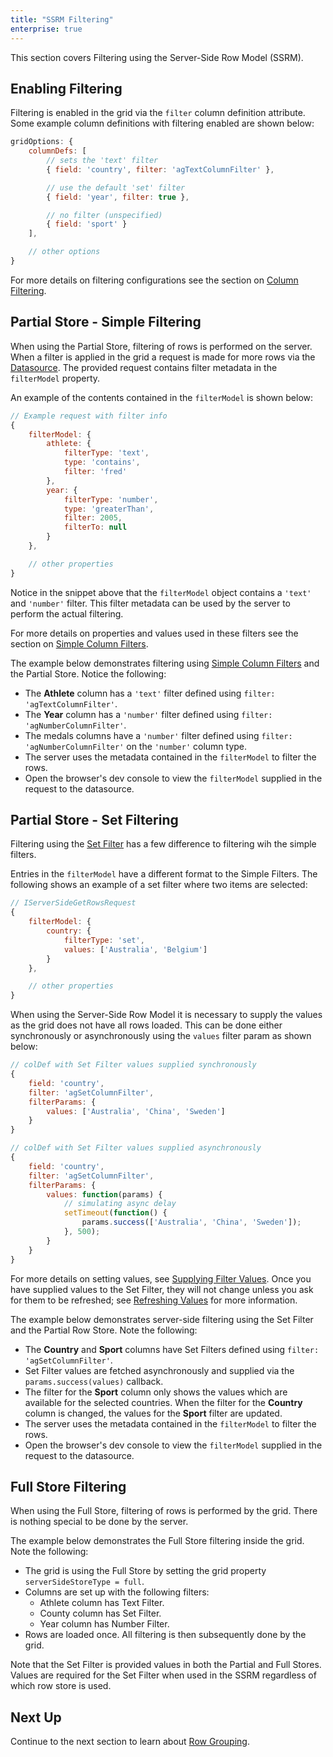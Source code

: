 ```yaml
---
title: "SSRM Filtering"
enterprise: true
---
```


This section covers Filtering using the Server-Side Row Model (SSRM).

## Enabling Filtering

Filtering is enabled in the grid via the `filter` column definition attribute. Some example column definitions with filtering enabled are shown below:


```js
gridOptions: {
    columnDefs: [
        // sets the 'text' filter
        { field: 'country', filter: 'agTextColumnFilter' },

        // use the default 'set' filter
        { field: 'year', filter: true },

        // no filter (unspecified)
        { field: 'sport' }
    ],

    // other options
}
```

For more details on filtering configurations see the section on [Column Filtering](../filtering/).

## Partial Store - Simple Filtering

When using the Partial Store, filtering of rows is performed on the server. When a filter is applied in the grid a request is made for more rows via the [Datasource](../server-side-model-datasource/). The provided request contains filter metadata in the `filterModel` property.

An example of the contents contained in the `filterModel` is shown below:

```js
// Example request with filter info
{
    filterModel: {
        athlete: {
            filterType: 'text',
            type: 'contains',
            filter: 'fred'
        },
        year: {
            filterType: 'number',
            type: 'greaterThan',
            filter: 2005,
            filterTo: null
        }
    },

    // other properties
}
```

Notice in the snippet above that the `filterModel` object contains a `'text'` and `'number'` filter. This filter metadata can be used by the server to perform the actual filtering.


For more details on properties and values used in these filters see the section on [Simple Column Filters](../filter-provided-simple/).


The example below demonstrates filtering using [Simple Column Filters](../filter-provided-simple/) and the Partial Store. Notice the following:

- The **Athlete** column has a `'text'` filter defined using `filter: 'agTextColumnFilter'`.
- The **Year** column has a `'number'` filter defined using `filter: 'agNumberColumnFilter'`.
- The medals columns have a `'number'` filter defined using `filter: 'agNumberColumnFilter'` on the `'number'` column type.
- The server uses the metadata contained in the `filterModel` to filter the rows.
- Open the browser's dev console to view the `filterModel` supplied in the request to the datasource.

<grid-example title='Partial Simple' name='partial-simple' type='generated' options='{ "enterprise": true, "extras": ["alasql"], "modules": ["serverside", "menu"] }'></grid-example>

## Partial Store - Set Filtering

Filtering using the [Set Filter](../filter-set/) has a few difference to filtering wih the simple filters.

Entries in the `filterModel` have a different format to the Simple Filters. The following shows an example of a set filter where two items are selected:


```js
// IServerSideGetRowsRequest
{
    filterModel: {
        country: {
            filterType: 'set',
            values: ['Australia', 'Belgium']
        }
    },

    // other properties
}
```

When using the Server-Side Row Model it is necessary to supply the values as the grid does not have all rows loaded. This can be done either synchronously or asynchronously using the `values` filter param as shown below:


```js
// colDef with Set Filter values supplied synchronously
{
    field: 'country',
    filter: 'agSetColumnFilter',
    filterParams: {
        values: ['Australia', 'China', 'Sweden']
    }
}

// colDef with Set Filter values supplied asynchronously
{
    field: 'country',
    filter: 'agSetColumnFilter',
    filterParams: {
        values: function(params) {
            // simulating async delay
            setTimeout(function() {
                params.success(['Australia', 'China', 'Sweden']);
            }, 500);
        }
    }
}
```

For more details on setting values, see [Supplying Filter Values](../filter-set-filter-list/#supplying-filter-values). Once you have supplied values to the Set Filter, they will not change unless you ask for them to be refreshed; see [Refreshing Values](../filter-set-filter-list//#refreshing-values) for more information.

The example below demonstrates server-side filtering using the Set Filter and the Partial Row Store. Note the following:


- The **Country** and **Sport** columns have Set Filters defined using `filter: 'agSetColumnFilter'`.
- Set Filter values are fetched asynchronously and supplied via the `params.success(values)` callback.
- The filter for the **Sport** column only shows the values which are available for the selected countries. When the filter for the **Country** column is changed, the values for the **Sport** filter are updated.
- The server uses the metadata contained in the `filterModel` to filter the rows.
- Open the browser's dev console to view the `filterModel` supplied in the request to the datasource.

<grid-example title='Partial Set' name='partial-set' type='generated' options='{ "enterprise": true, "extras": ["alasql"], "modules": ["serverside", "setfilter", "menu"] }'></grid-example>

<grid-example title='Set Filter with Complex Object' name='set-filter-complex-object' type='generated' options='{ "enterprise": true, "extras": ["alasql"], "modules": ["serverside", "setfilter", "menu"] }'></grid-example>

## Full Store Filtering

When using the Full Store, filtering of rows is performed by the grid. There is nothing special to be done by the server.


The example below demonstrates the Full Store filtering inside the grid. Note the following:

- The grid is using the Full Store by setting the grid property `serverSideStoreType = full`.
- Columns are set up with the following filters:
    - Athlete column has Text Filter.
    - County column has Set Filter.
    - Year column has Number Filter.
- Rows are loaded once. All filtering is then subsequently done by the grid.


<grid-example title='Full Store Filtering' name='full' type='generated' options='{ "enterprise": true, "modules": ["serverside"] }'></grid-example>

Note that the Set Filter is provided values in both the Partial and Full Stores. Values are required for the Set Filter when used in the SSRM regardless of which row store is used.


## Next Up

Continue to the next section to learn about [Row Grouping](../server-side-model-grouping/).


